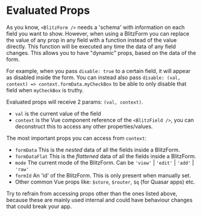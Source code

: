 # Evaluated Props

As you know, `<BlitzForm />` needs a 'schema' with information on each field you want to show. However, when using a BlitzForm you can replace the value of any prop in any field with a function instead of the value directly. This function will be executed any time the data of any field changes. This allows you to have "dynamic" props, based on the data of the form.

For example, when you pass `disable: true` to a certain field, it will appear as disabled inside the form. You can instead also pass `disable: (val, context) => context.formData.myCheckBox` to be able to only disable that field when `myCheckBox` is truthy.

Evaluated props will receive 2 params: `(val, context)`.

- `val` is the current value of the field
- `context` is the Vue component reference of the `<BlitzField />`, you can deconstruct this to access any other properties/values.

The most important props you can access from `context`:

- `formData` This is the _nested_ data of all the fields inside a BlitzForm.
- `formDataFlat` This is the _flattened_ data of all the fields inside a BlitzForm.
- `mode` The current mode of the BlitzForm. Can be `'view'` | `'edit'` | `'add'` | `'raw'`
- `formId` An 'id' of the BlitzForm. This is only present when manually set.
- Other common Vue props like: `$store`, `$router`, `$q` (for Quasar apps) etc.

Try to refrain from accessing props other than the ones listed above, because these are mainly used internal and could have behaviour changes that could break your app.
